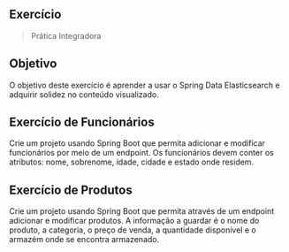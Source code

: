 ## Exercício

> Prática Integradora

## Objetivo

O objetivo deste exercício é aprender a usar o Spring Data Elasticsearch e adquirir solidez no conteúdo visualizado.

## Exercício de Funcionários

Crie um projeto usando Spring Boot que permita adicionar e modificar funcionários por meio de um endpoint. Os
funcionários devem conter os atributos: nome, sobrenome, idade, cidade e estado onde residem.

## Exercício de Produtos

Crie um projeto usando Spring Boot que permita através de um endpoint adicionar e modificar produtos. A informação a
guardar é o nome do produto, a categoria, o preço de venda, a quantidade disponível e o armazém onde se encontra
armazenado.